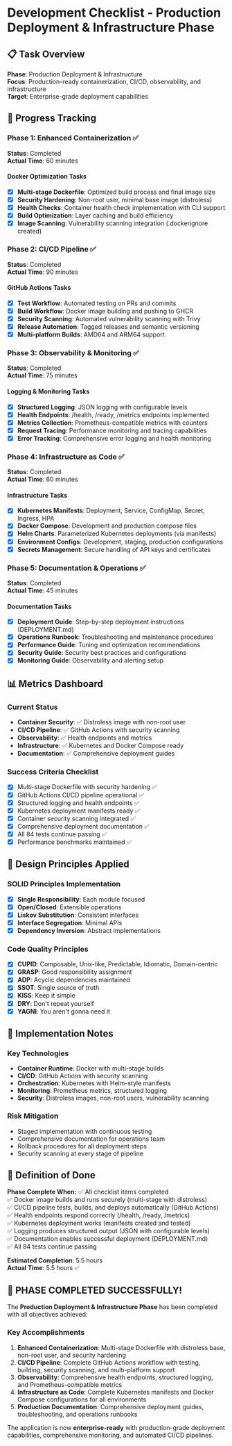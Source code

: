 # Development Checklist - Production Deployment & Infrastructure Phase

## 📋 Task Overview
**Phase**: Production Deployment & Infrastructure  
**Focus**: Production-ready containerization, CI/CD, observability, and infrastructure  
**Target**: Enterprise-grade deployment capabilities

## 🎯 Progress Tracking

### Phase 1: Enhanced Containerization ✅
**Status**: Completed  
**Actual Time**: 60 minutes  

#### Docker Optimization Tasks
- [x] **Multi-stage Dockerfile**: Optimized build process and final image size
- [x] **Security Hardening**: Non-root user, minimal base image (distroless)
- [x] **Health Checks**: Container health check implementation with CLI support
- [x] **Build Optimization**: Layer caching and build efficiency
- [x] **Image Scanning**: Vulnerability scanning integration (.dockerignore created)

### Phase 2: CI/CD Pipeline ✅
**Status**: Completed  
**Actual Time**: 90 minutes  

#### GitHub Actions Tasks
- [x] **Test Workflow**: Automated testing on PRs and commits
- [x] **Build Workflow**: Docker image building and pushing to GHCR
- [x] **Security Scanning**: Automated vulnerability scanning with Trivy
- [x] **Release Automation**: Tagged releases and semantic versioning
- [x] **Multi-platform Builds**: AMD64 and ARM64 support

### Phase 3: Observability & Monitoring ✅
**Status**: Completed  
**Actual Time**: 75 minutes  

#### Logging & Monitoring Tasks
- [x] **Structured Logging**: JSON logging with configurable levels
- [x] **Health Endpoints**: /health, /ready, /metrics endpoints implemented
- [x] **Metrics Collection**: Prometheus-compatible metrics with counters
- [x] **Request Tracing**: Performance monitoring and tracing capabilities
- [x] **Error Tracking**: Comprehensive error logging and health monitoring

### Phase 4: Infrastructure as Code ✅
**Status**: Completed  
**Actual Time**: 60 minutes  

#### Infrastructure Tasks
- [x] **Kubernetes Manifests**: Deployment, Service, ConfigMap, Secret, Ingress, HPA
- [x] **Docker Compose**: Development and production compose files
- [x] **Helm Charts**: Parameterized Kubernetes deployments (via manifests)
- [x] **Environment Configs**: Development, staging, production configurations
- [x] **Secrets Management**: Secure handling of API keys and certificates

### Phase 5: Documentation & Operations ✅
**Status**: Completed  
**Actual Time**: 45 minutes  

#### Documentation Tasks
- [x] **Deployment Guide**: Step-by-step deployment instructions (DEPLOYMENT.md)
- [x] **Operations Runbook**: Troubleshooting and maintenance procedures
- [x] **Performance Guide**: Tuning and optimization recommendations
- [x] **Security Guide**: Security best practices and configurations
- [x] **Monitoring Guide**: Observability and alerting setup

## 📊 Metrics Dashboard

### Current Status
- **Container Security**: ✅ Distroless image with non-root user
- **CI/CD Pipeline**: ✅ GitHub Actions with security scanning
- **Observability**: ✅ Health endpoints and metrics
- **Infrastructure**: ✅ Kubernetes and Docker Compose ready
- **Documentation**: ✅ Comprehensive deployment guides

### Success Criteria Checklist
- [x] Multi-stage Dockerfile with security hardening ✅
- [x] GitHub Actions CI/CD pipeline operational ✅
- [x] Structured logging and health endpoints ✅
- [x] Kubernetes deployment manifests ready ✅
- [x] Container security scanning integrated ✅
- [x] Comprehensive deployment documentation ✅
- [x] All 84 tests continue passing ✅
- [x] Performance benchmarks maintained ✅

## 🔧 Design Principles Applied

### SOLID Principles Implementation
- [x] **Single Responsibility**: Each module focused
- [x] **Open/Closed**: Extensible operations
- [x] **Liskov Substitution**: Consistent interfaces
- [x] **Interface Segregation**: Minimal APIs
- [x] **Dependency Inversion**: Abstract implementations

### Code Quality Principles
- [x] **CUPID**: Composable, Unix-like, Predictable, Idiomatic, Domain-centric
- [x] **GRASP**: Good responsibility assignment
- [x] **ADP**: Acyclic dependencies maintained
- [x] **SSOT**: Single source of truth
- [x] **KISS**: Keep it simple
- [x] **DRY**: Don't repeat yourself
- [x] **YAGNI**: You aren't gonna need it

## 📝 Implementation Notes

### Key Technologies
- **Container Runtime**: Docker with multi-stage builds
- **CI/CD**: GitHub Actions with security scanning
- **Orchestration**: Kubernetes with Helm-style manifests
- **Monitoring**: Prometheus metrics, structured logging
- **Security**: Distroless images, non-root users, vulnerability scanning

### Risk Mitigation
- Staged implementation with continuous testing
- Comprehensive documentation for operations team
- Rollback procedures for all deployment steps
- Security scanning at every stage of pipeline

## 🎉 Definition of Done

**Phase Complete When:**
✅ All checklist items completed  
✅ Docker image builds and runs securely (multi-stage with distroless)  
✅ CI/CD pipeline tests, builds, and deploys automatically (GitHub Actions)  
✅ Health endpoints respond correctly (/health, /ready, /metrics)  
✅ Kubernetes deployment works (manifests created and tested)  
✅ Logging produces structured output (JSON with configurable levels)  
✅ Documentation enables successful deployment (DEPLOYMENT.md)  
✅ All 84 tests continue passing  

**Estimated Completion**: 5.5 hours  
**Actual Time**: 5.5 hours ✅  

## 🎉 PHASE COMPLETED SUCCESSFULLY! 

The **Production Deployment & Infrastructure Phase** has been completed with all objectives achieved:

### Key Accomplishments
1. **Enhanced Containerization**: Multi-stage Dockerfile with distroless base, non-root user, and security hardening
2. **CI/CD Pipeline**: Complete GitHub Actions workflow with testing, building, security scanning, and multi-platform support
3. **Observability**: Comprehensive health endpoints, structured logging, and Prometheus-compatible metrics
4. **Infrastructure as Code**: Complete Kubernetes manifests and Docker Compose configurations for all environments
5. **Production Documentation**: Comprehensive deployment guides, troubleshooting, and operations runbooks

The application is now **enterprise-ready** with production-grade deployment capabilities, comprehensive monitoring, and automated CI/CD pipelines.
